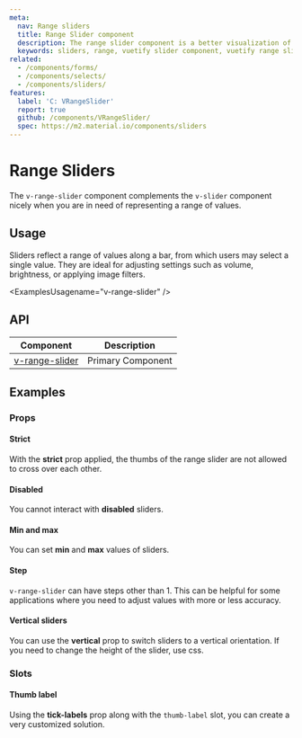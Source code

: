 ```yaml
---
meta:
  nav: Range sliders
  title: Range Slider component
  description: The range slider component is a better visualization of the number input. It is used for gathering a range of numerical user data.
  keywords: sliders, range, vuetify slider component, vuetify range slider component, vue slider component
related:
  - /components/forms/
  - /components/selects/
  - /components/sliders/
features:
  label: 'C: VRangeSlider'
  report: true
  github: /components/VRangeSlider/
  spec: https://m2.material.io/components/sliders
---
```


# Range Sliders

The `v-range-slider` component complements the `v-slider` component nicely when you are in need of representing a range of values.

<PageFeatures />

## Usage

Sliders reflect a range of values along a bar, from which users may select a single value. They are ideal for adjusting settings such as volume, brightness, or applying image filters.

<ExamplesUsagename="v-range-slider" />

<PromotedEntry />

## API

| Component | Description |
| - | - |
| [v-range-slider](/api/v-range-slider/) | Primary Component |

<ApiInline hide-links />

## Examples

### Props

#### Strict

With the **strict** prop applied, the thumbs of the range slider are not allowed to cross over each other.

<ExamplesExample file="v-range-slider/prop-strict" />

#### Disabled

You cannot interact with **disabled** sliders.

<ExamplesExample file="v-range-slider/prop-disabled" />

#### Min and max

You can set **min** and **max** values of sliders.

<ExamplesExample file="v-range-slider/prop-min-and-max" />

#### Step

`v-range-slider` can have steps other than 1. This can be helpful for some applications where you need to adjust values with more or less accuracy.

<ExamplesExample file="v-range-slider/prop-step" />

#### Vertical sliders

You can use the **vertical** prop to switch sliders to a vertical orientation. If you need to change the height of the slider, use css.

<ExamplesExample file="v-range-slider/prop-vertical" />

### Slots

#### Thumb label

Using the **tick-labels** prop along with the `thumb-label` slot, you can create a very customized solution.

<ExamplesExample file="v-range-slider/slot-thumb-label" />

